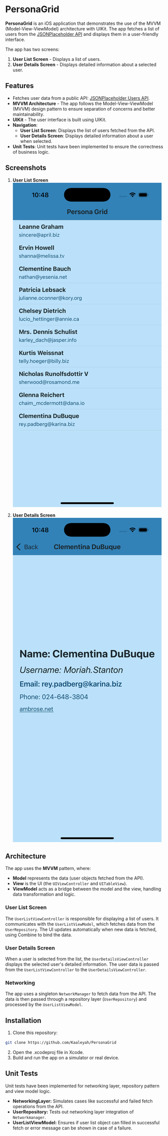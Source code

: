 # PersonaGrid

**PersonaGrid** is an iOS application that demonstrates the use of the MVVM (Model-View-ViewModel) architecture with UIKit. The app fetches a list of users from the [JSONPlaceholder API](https://jsonplaceholder.typicode.com/users) and displays them in a user-friendly interface. 

The app has two screens:
1. **User List Screen** - Displays a list of users.
2. **User Details Screen** - Displays detailed information about a selected user.

## Features

- Fetches user data from a public API: [JSONPlaceholder Users API](https://jsonplaceholder.typicode.com/users).
- **MVVM Architecture** - The app follows the Model-View-ViewModel (MVVM) design pattern to ensure separation of concerns and better maintainability.
- **UIKit** - The user interface is built using UIKit.
- **Navigation**:
    - **User List Screen**: Displays the list of users fetched from the API.
    - **User Details Screen**: Displays detailed information about a user when selected.
- **Unit Tests**: Unit tests have been implemented to ensure the correctness of business logic.

## Screenshots

1. **User List Screen**  
   ![User List Screen](screenshots/userListScreen.png)

2. **User Details Screen**  
   ![User Details Screen](screenshots/userDetailsScreen.png)

## Architecture

The app uses the **MVVM** pattern, where:
- **Model** represents the data (user objects fetched from the API).
- **View** is the UI (the `UIViewController` and `UITableView`).
- **ViewModel** acts as a bridge between the model and the view, handling data transformation and logic.

### User List Screen
The `UserListViewController` is responsible for displaying a list of users. It communicates with the `UserListViewModel`, which fetches data from the `UserRepository`. The UI updates automatically when new data is fetched, using Combine to bind the data.

### User Details Screen
When a user is selected from the list, the `UserDetailsViewController` displays the selected user's detailed information. The user data is passed from the `UserListViewController` to the `UserDetailsViewController`.

### Networking
The app uses a singleton `NetworkManager` to fetch data from the API. The data is then passed through a repository layer (`UserRepository`) and processed by the `UserListViewModel`.

## Installation
1. Clone this repository:
```bash
git clone https://github.com/Kaaleyah/PersonaGrid
```
2. Open the .xcodeproj file in Xcode.
3. Build and run the app on a simulator or real device.

## Unit Tests
Unit tests have been implemented for networking layer, repository pattern and view model logic.
- **NetworkingLayer:** Simulates cases like successful and failed fetch operations from the API.
- **UserRepository:** Tests out networking layer integration of `Networkmanager`.
- **UserListViewModel:** Ensures if user list object can filled in successful fetch or error message can be shown in case of a failure.
